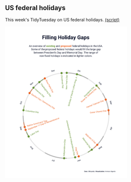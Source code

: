 ## US federal holidays

This week's TidyTuesday on US federal holidays. [(script)](https://github.com/aalgenib/tidytuesday/blob/main/2024/week_25/tt2024w25_gh.R)

<img src="tt2024w25.png" alt="drawing" width="400"/>
